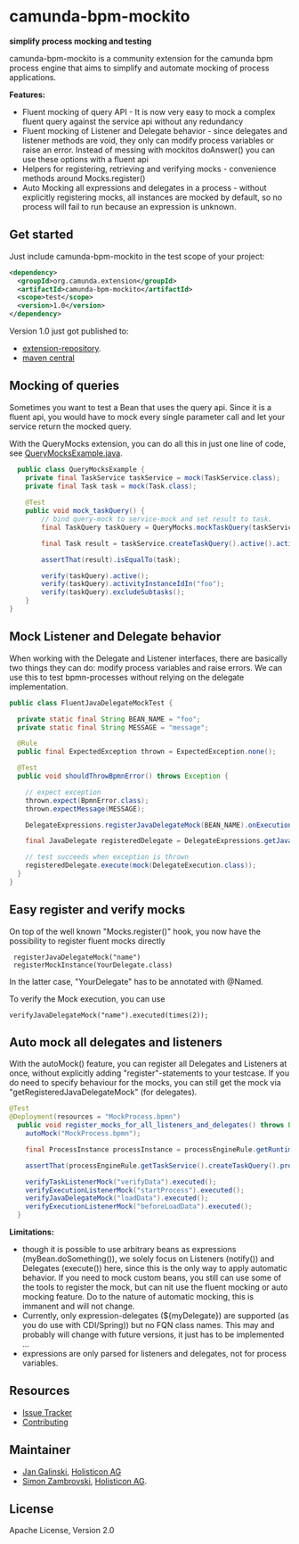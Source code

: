 # camunda-bpm-mockito

**simplify process mocking and testing**

camunda-bpm-mockito is a community extension for the camunda bpm process engine that aims to simplify and 
automate mocking of process applications.

**Features:**

* Fluent mocking of query API - It is now very easy to mock a complex fluent query against the service api without any redundancy
* Fluent mocking of Listener and Delegate behavior - since delegates and listener methods are void, they only can modify process variables or raise an error. Instead of messing with mockitos doAnswer() you can use these options with a fluent api
* Helpers for registering, retrieving and verifying mocks - convenience methods around Mocks.register()
* Auto Mocking all expressions and delegates in a process - without explicitly registering mocks, all instances are mocked by default, so no process will fail to run because an expression is unknown.

## Get started

Just include camunda-bpm-mockito in the test scope of your project:

```xml
<dependency>
  <groupId>org.camunda.extension</groupId>
  <artifactId>camunda-bpm-mockito</artifactId>
  <scope>test</scope>
  <version>1.0</version>
</dependency>
```

Version 1.0 just got published to:

* [extension-repository](https://app.camunda.com/nexus/content/repositories/camunda-bpm-community-extensions/org/camunda/bpm/extension/camunda-bpm-mockito/1.0/).
* [maven central](http://search.maven.org/#artifactdetails%7Corg.camunda.bpm.extension%7Ccamunda-bpm-mockito%7C1.0%7Cjar)

## Mocking of queries

Sometimes you want to test a Bean that uses the query api. Since it is a fluent api, you would have to mock every single parameter call and let your service return the mocked query.

With the QueryMocks extension, you can do all this in just one line of code, see [QueryMocksExample.java](src/test/java/org/camunda/bpm/extension/mockito/QueryMocksExample.java).

```java
  public class QueryMocksExample {
    private final TaskService taskService = mock(TaskService.class);
    private final Task task = mock(Task.class);
    
    @Test
    public void mock_taskQuery() {
        // bind query-mock to service-mock and set result to task.
        final TaskQuery taskQuery = QueryMocks.mockTaskQuery(taskService).singleResult(task);

        final Task result = taskService.createTaskQuery().active().activityInstanceIdIn("foo").excludeSubtasks().singleResult();

        assertThat(result).isEqualTo(task);

        verify(taskQuery).active();
        verify(taskQuery).activityInstanceIdIn("foo");
        verify(taskQuery).excludeSubtasks();
    }
}
```

## Mock Listener and Delegate behavior

When working with the Delegate and Listener interfaces, there are basically two things they can do: modify process variables and raise errors.
We can use this to test bpmn-processes without relying on the delegate implementation.

```java
public class FluentJavaDelegateMockTest {

  private static final String BEAN_NAME = "foo";
  private static final String MESSAGE = "message";

  @Rule
  public final ExpectedException thrown = ExpectedException.none();

  @Test
  public void shouldThrowBpmnError() throws Exception {

    // expect exception
    thrown.expect(BpmnError.class);
    thrown.expectMessage(MESSAGE);

    DelegateExpressions.registerJavaDelegateMock(BEAN_NAME).onExecutionThrowBpmnError("code", MESSAGE);

    final JavaDelegate registeredDelegate = DelegateExpressions.getJavaDelegateMock(BEAN_NAME);

    // test succeeds when exception is thrown
    registeredDelegate.execute(mock(DelegateExecution.class));
  }
}
```

## Easy register and verify mocks

On top of the well known "Mocks.register()" hook, you now have the possibility to register fluent mocks directly

     registerJavaDelegateMock("name")
     registerMockInstance(YourDelegate.class)

In the latter case, "YourDelegate" has to be annotated with @Named.

To verify the Mock execution, you can use

    verifyJavaDelegateMock("name").executed(times(2));

## Auto mock all delegates and listeners

With the autoMock() feature, you can register all Delegates and Listeners at once, without explicitly adding "register"-statements to your testcase.
If you do need to specify behaviour for the mocks, you can still get the mock via "getRegisteredJavaDelegateMock" (for delegates).

```java
@Test
@Deployment(resources = "MockProcess.bpmn")
  public void register_mocks_for_all_listeners_and_delegates() throws Exception {
    autoMock("MockProcess.bpmn");

    final ProcessInstance processInstance = processEngineRule.getRuntimeService().startProcessInstanceByKey("process_mock_dummy");

    assertThat(processEngineRule.getTaskService().createTaskQuery().processInstanceId(processInstance.getId()).singleResult()).isNotNull();

    verifyTaskListenerMock("verifyData").executed();
    verifyExecutionListenerMock("startProcess").executed();
    verifyJavaDelegateMock("loadData").executed();
    verifyExecutionListenerMock("beforeLoadData").executed();
  }
```

**Limitations:**

* though it is possible to use arbitrary beans as expressions (myBean.doSomething()), we solely focus on 
Listeners (notify()) and Delegates (execute()) here, since this is the only way to apply automatic behavior. If you need
to mock custom beans, you still can use some of the tools to register the mock, but can nit use the fluent mocking or 
auto mocking feature. Do to the nature of automatic mocking, this is immanent and will not change.
* Currently, only expression-delegates (${myDelegate}) are supported (as you do use with CDI/Spring)) but no FQN class names. 
This may and probably will change with future versions, it just has to be implemented ... 
* expressions are only parsed for listeners and delegates, not for process variables.

## Resources

* [Issue Tracker](https://github.com/camunda/camunda-bpm-mockito/issues)
* [Contributing](https://github.com/camunda/camunda-bpm-mockito/blob/master/CONTRIBUTING.md) 

## Maintainer

* [Jan Galinski](https://github.com/jangalinski), [Holisticon AG](http://www.holisticon.de)
* [Simon Zambrovski](https://github.com/zambrovski), [Holisticon AG](http://www.holisticon.de).


## License

Apache License, Version 2.0

